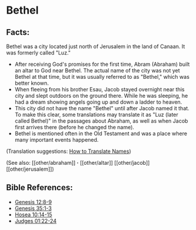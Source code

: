 # Bethel #

## Facts: ##

Bethel was a city located just north of Jerusalem in the land of Canaan. It was formerly called "Luz."

* After receiving God's promises for the first time, Abram (Abraham) built an altar to God near Bethel. The actual name of the city was not yet Bethel at that time, but it was usually referred to as "Bethel," which was better known.
* When fleeing from his brother Esau, Jacob stayed overnight near this city and slept outdoors on the ground there. While he was sleeping, he had a dream showing angels going up and down a ladder to heaven.
* This city did not have the name "Bethel" until after Jacob named it that. To make this clear, some translations may translate it as "Luz (later called Bethel)" in the passages about Abraham, as well as when Jacob first arrives there (before he changed the name).
* Bethel is mentioned often in the Old Testament and was a place where many important events happened.

(Translation suggestions: [How to Translate Names](en/ta-vol1/translate/man/translate-names))

(See also: [[other/abraham]] **·** [[other/altar]] [[other/jacob]] [[other/jerusalem]])

## Bible References: ##

* [Genesis 12:8-9](en/tn/gen/help/12/08)
* [Genesis 35:1-3](en/tn/gen/help/35/01)
* [Hosea 10:14-15](en/tn/hos/help/10/14)
* [Judges 01:22-24](en/tn/jdg/help/01/22)